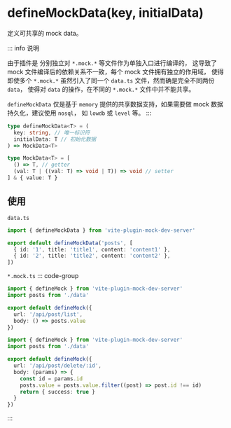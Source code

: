 # defineMockData(key, initialData)

定义可共享的 mock data。

::: info 说明

由于插件是 分别独立对 `*.mock.*` 等文件作为单独入口进行编译的，
这导致了 mock 文件编译后的依赖关系不一致，每个 mock 文件拥有独立的作用域，
使得即使多个 `*.mock.*` 虽然引入了同一个 `data.ts` 文件，然而确是完全不同两份 `data`，
使得对 `data` 的操作，在不同的 `*.mock.*` 文件中并不能共享。

`defineMockData` 仅是基于 `memory` 提供的共享数据支持，如果需要做 mock 数据持久化，建议使用 `nosql`， 如 `lowdb` 或 `level` 等。
:::

```ts
type defineMockData<T> = (
  key: string, // 唯一标识符
  initialData: T // 初始化数据
) => MockData<T>

type MockData<T> = [
  () => T, // getter
  (val: T | ((val: T) => void | T)) => void // setter
] & { value: T }
```

## 使用

`data.ts`

```ts
import { defineMockData } from 'vite-plugin-mock-dev-server'

export default defineMockData('posts', [
  { id: '1', title: 'title1', content: 'content1' },
  { id: '2', title: 'title2', content: 'content2' },
])
```

`*.mock.ts`
::: code-group
```ts [post-list.mock.ts]
import { defineMock } from 'vite-plugin-mock-dev-server'
import posts from './data'

export default defineMock({
  url: '/api/post/list',
  body: () => posts.value
})
```
```ts [post-delete.mock.ts]
import { defineMock } from 'vite-plugin-mock-dev-server'
import posts from './data'

export default defineMock({
  url: '/api/post/delete/:id',
  body: (params) => {
    const id = params.id
    posts.value = posts.value.filter((post) => post.id !== id)
    return { success: true }
  }
})
```
:::
